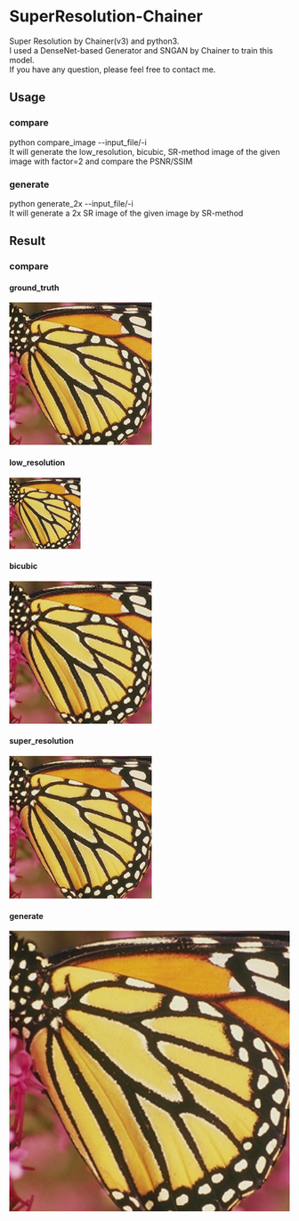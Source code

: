 # SuperResolution-Chainer
Super Resolution by Chainer(v3) and python3.  
I used a DenseNet-based Generator and SNGAN by Chainer to train this model.  
If you have any question, please feel free to contact me.

## Usage

### compare 
python compare_image --input_file/-i  
It will generate the low_resolution, bicubic, SR-method image of the given image with factor=2 and compare the PSNR/SSIM

### generate
python generate_2x --input_file/-i  
It will generate a 2x SR image of the given image by SR-method  

## Result

### compare
#### ground_truth
![image](https://github.com/irasin/SuperResolution-Chainer/blob/master/result/butterfly.png)

#### low_resolution
![image](https://github.com/irasin/SuperResolution-Chainer/blob/master/result/butterfly_low.png)

#### bicubic
![image](https://github.com/irasin/SuperResolution-Chainer/blob/master/result/butterfly_bic.png)

#### super_resolution
![image](https://github.com/irasin/SuperResolution-Chainer/blob/master/result/butterfly_super.png)

#### generate
![image](https://github.com/irasin/SuperResolution-Chainer/blob/master/result/butterfly_super_2x.png)


